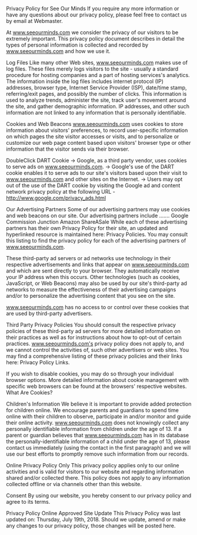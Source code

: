 Privacy Policy for See Our Minds
If you require any more information or have any questions about our privacy policy, please feel free to contact us by email at Webmaster.

At www.seeourminds.com we consider the privacy of our visitors to be extremely important. This privacy policy document describes in detail the types of personal information is collected and recorded by www.seeourminds.com and how we use it.

Log Files
Like many other Web sites, www.seeourminds.com makes use of log files. These files merely logs visitors to the site - usually a standard procedure for hosting companies and a part of hosting services's analytics. The information inside the log files includes internet protocol (IP) addresses, browser type, Internet Service Provider (ISP), date/time stamp, referring/exit pages, and possibly the number of clicks. This information is used to analyze trends, administer the site, track user's movement around the site, and gather demographic information. IP addresses, and other such information are not linked to any information that is personally identifiable.

Cookies and Web Beacons
www.seeourminds.com uses cookies to store information about visitors' preferences, to record user-specific information on which pages the site visitor accesses or visits, and to personalize or customize our web page content based upon visitors' browser type or other information that the visitor sends via their browser.

DoubleClick DART Cookie
→ Google, as a third party vendor, uses cookies to serve ads on www.seeourminds.com.
→ Google's use of the DART cookie enables it to serve ads to our site's visitors based upon their visit to www.seeourminds.com and other sites on the Internet. 
→ Users may opt out of the use of the DART cookie by visiting the Google ad and content network privacy policy at the following URL - http://www.google.com/privacy_ads.html

Our Advertising Partners
Some of our advertising partners may use cookies and web beacons on our site. Our advertising partners include ....... 
Google
Commission Junction
Amazon
ShareASale
While each of these advertising partners has their own Privacy Policy for their site, an updated and hyperlinked resource is maintained here: Privacy Policies.
You may consult this listing to find the privacy policy for each of the advertising partners of www.seeourminds.com.

These third-party ad servers or ad networks use technology in their respective advertisements and links that appear on www.seeourminds.com and which are sent directly to your browser. They automatically receive your IP address when this occurs. Other technologies (such as cookies, JavaScript, or Web Beacons) may also be used by our site's third-party ad networks to measure the effectiveness of their advertising campaigns and/or to personalize the advertising content that you see on the site.

www.seeourminds.com has no access to or control over these cookies that are used by third-party advertisers.

Third Party Privacy Policies
You should consult the respective privacy policies of these third-party ad servers for more detailed information on their practices as well as for instructions about how to opt-out of certain practices. www.seeourminds.com's privacy policy does not apply to, and we cannot control the activities of, such other advertisers or web sites. You may find a comprehensive listing of these privacy policies and their links here: Privacy Policy Links.

If you wish to disable cookies, you may do so through your individual browser options. More detailed information about cookie management with specific web browsers can be found at the browsers' respective websites. What Are Cookies?

Children's Information
We believe it is important to provide added protection for children online. We encourage parents and guardians to spend time online with their children to observe, participate in and/or monitor and guide their online activity. www.seeourminds.com does not knowingly collect any personally identifiable information from children under the age of 13. If a parent or guardian believes that www.seeourminds.com has in its database the personally-identifiable information of a child under the age of 13, please contact us immediately (using the contact in the first paragraph) and we will use our best efforts to promptly remove such information from our records.

Online Privacy Policy Only
This privacy policy applies only to our online activities and is valid for visitors to our website and regarding information shared and/or collected there. This policy does not apply to any information collected offline or via channels other than this website.

Consent
By using our website, you hereby consent to our privacy policy and agree to its terms.

Privacy Policy Online Approved Site
Update
This Privacy Policy was last updated on: Thursday, July 19th, 2018.
Should we update, amend or make any changes to our privacy policy, those changes will be posted here.
